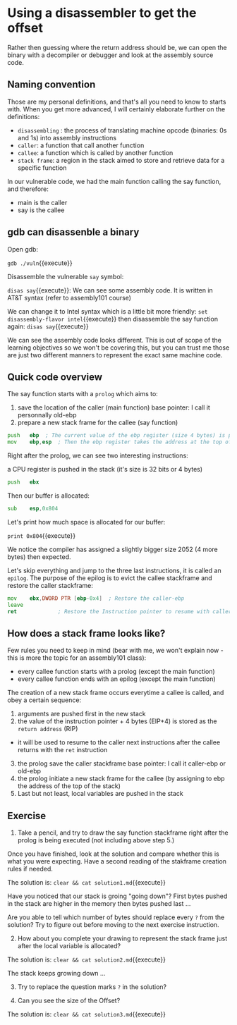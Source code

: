 # Using a disassembler to get the offset

Rather then guessing where the return address should be, we can open the binary with a decompiler or debugger and look at the assembly source code. 

## Naming convention

Those are my personal definitions, and that's all you need to know to starts with. When you get more advanced, I will certainly elaborate further on the definitions:

- `disassembling` : the process of translating machine opcode (binaries: 0s and 1s) into assembly instructions
- `caller`: a function that call another function
- `callee`: a function which is called by another function
- `stack frame`: a region in the stack aimed to store and retrieve data for a specific function 

In our vulnerable code, we had the main function calling the say function, and therefore:
- main is the caller
- say is the callee

## gdb can disassenble a binary

Open gdb:

`gdb ./vuln`{{execute}}

Disassemble the vulnerable `say` symbol:

`disas say`{{execute}}: We can see some assembly code. It is written in AT&T syntax (refer to assembly101 course)

We can change it to Intel syntax which is a little bit more friendly: `set disassembly-flavor intel`{{execute}} then disassemble the say function again: `disas say`{{execute}}

We can see the assembly code looks different. This is out of scope of the learning objectives so we won't be covering this, but you can trust me those are just two different manners to represent the exact same machine code.

## Quick code overview

The say function starts with a `prolog` which aims to:
1. save the location of the caller (main function) base pointer: I call it personnally old-ebp
2. prepare a new stack frame for the callee (say function)

```asm
push   ebp	; The current value of the ebp register (size 4 bytes) is pushed in the stack
mov    ebp,esp  ; Then the ebp register takes the address at the top of the stack (esp) and become the callee-ebp
```

Right after the prolog, we can see two interesting instructions:

a CPU register is pushed in the stack (it's size is 32 bits or 4 bytes)

```asm
push   ebx
```

Then our buffer is allocated:

```asm
sub    esp,0x804
```

Let's print how much space is allocated for our buffer: 

`print 0x804`{{execute}}

We notice the compiler has assigned a slightly bigger size 2052 (4 more bytes) then expected.

Let's skip everything and jump to the three last instructions, it is called an `epilog`. The purpose of the epilog is to evict the callee stackframe and restore the caller stackframe:

```asm
mov    ebx,DWORD PTR [ebp-0x4]	; Restore the caller-ebp
leave  
ret				; Restore the Instruction pointer to resume with caller next instruction
```

## How does a stack frame looks like?

Few rules you need to keep in mind (bear with me, we won't explain now - this is more the topic for an assembly101 class):
- every callee function starts with a prolog (except the main function)
- every callee function ends with an epilog  (except the main function)

The creation of a new stack frame occurs everytime a callee is called, and obey a certain sequence:
1. arguments are pushed first in the new stack
2. the value of  the instruction pointer + 4 bytes (EIP+4) is stored as the `return address` (RIP)
  - it will be used to resume to the caller next instructions after the callee returns with the `ret` instruction
3. the prolog save the caller stackframe base pointer: I call it caller-ebp or old-ebp 
4. the prolog initiate a new stack frame for the callee (by assigning to ebp the address of the top of the stack)
5. Last but not least, local variables are pushed in the stack

## Exercise

1. Take a pencil, and try to draw the say function stackframe right after the prolog is being executed (not including above step 5.)

Once you have finished, look at the solution and compare whether this is what you were expecting. Have a second reading of the stakframe creation rules if needed.

The solution is: `clear && cat solution1.md`{{execute}}

Have you noticed that our stack is groing "going down"? First bytes pushed in the stack are higher in the memory then bytes pushed last ...

Are you able to tell which number of bytes should replace every `?` from the solution? Try to figure out before moving to the next exercise instruction.

2. How about you complete your drawing  to represent the stack frame just after the local variable is allocated? 

The solution is: `clear && cat solution2.md`{{execute}}

The stack keeps growing down ... 

3. Try to replace the question marks `?` in the solution?

4. Can you see the size of the Offset?

The solution is: `clear && cat solution3.md`{{execute}}
